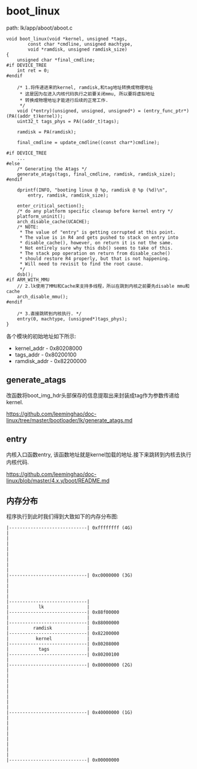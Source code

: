 boot_linux
========================================

path: lk/app/aboot/aboot.c
```
void boot_linux(void *kernel, unsigned *tags,
        const char *cmdline, unsigned machtype,
        void *ramdisk, unsigned ramdisk_size)
{
    unsigned char *final_cmdline;
#if DEVICE_TREE
    int ret = 0;
#endif

    /* 1.将传递进来的kernel, ramdisk,和tag地址转换成物理地址
     * 这是因为在进入内核代码执行之前要关闭mmu, 所以要将虚拟地址
     * 转换成物理地址才能进行后续的正常工作.
     */
    void (*entry)(unsigned, unsigned, unsigned*) = (entry_func_ptr*)(PA((addr_t)kernel));
    uint32_t tags_phys = PA((addr_t)tags);

    ramdisk = PA(ramdisk);

    final_cmdline = update_cmdline((const char*)cmdline);

#if DEVICE_TREE
    ...
#else
    /* Generating the Atags */
    generate_atags(tags, final_cmdline, ramdisk, ramdisk_size);
#endif

    dprintf(INFO, "booting linux @ %p, ramdisk @ %p (%d)\n",
        entry, ramdisk, ramdisk_size);

    enter_critical_section();
    /* do any platform specific cleanup before kernel entry */
    platform_uninit();
    arch_disable_cache(UCACHE);
    /* NOTE:
     * The value of "entry" is getting corrupted at this point.
     * The value is in R4 and gets pushed to stack on entry into
     * disable_cache(), however, on return it is not the same.
     * Not entirely sure why this dsb() seems to take of this.
     * The stack pop operation on return from disable_cache()
     * should restore R4 properly, but that is not happening.
     * Will need to revisit to find the root cause.
     */
    dsb();
#if ARM_WITH_MMU
    // 2.lk使用了MMU和Cache来支持多线程，所以在跳到内核之前要先disable mmu和cache
    arch_disable_mmu();
#endif

    /* 3.直接跳转到内核执行. */
    entry(0, machtype, (unsigned*)tags_phys);
}
```

各个模块的初始地址如下所示:

* kernel_addr - 0x80208000
* tags_addr - 0x80200100
* ramdisk_addr -  0x82200000

generate_atags
----------------------------------------

改函数将boot_img_hdr头部保存的信息提取出来封装成tag作为参数传递给kernel.

https://github.com/leeminghao/doc-linux/tree/master/bootloader/lk/generate_atags.md

entry
----------------------------------------

内核入口函数entry, 该函数地址就是kernel加载的地址.接下来跳转到内核去执行内核代码.

https://github.com/leeminghao/doc-linux/blob/master/4.x.y/boot/README.md

内存分布
----------------------------------------

程序执行到此时我们得到大致如下的内存分布图:

```
|-----------------------------| 0xffffffff (4G)
|
|
|
|
|
|
|
|
|-----------------------------| 0xc0000000 (3G)
|
|
|
|
|-----------------------------|
|           lk                |
|-----------------------------| 0x88f00000
|                             |
|-----------------------------| 0x88000000
|         ramdisk             |
|-----------------------------| 0x82200000
|          kernel             |
|-----------------------------| 0x80208000
|           tags              |
|-----------------------------| 0x80200100
|
|-----------------------------| 0x80000000 (2G)
|
|
|
|
|
|
|
|
|-----------------------------| 0x40000000 (1G)
|
|
|
|
|
|
|
|
|-----------------------------| 0x00000000
```